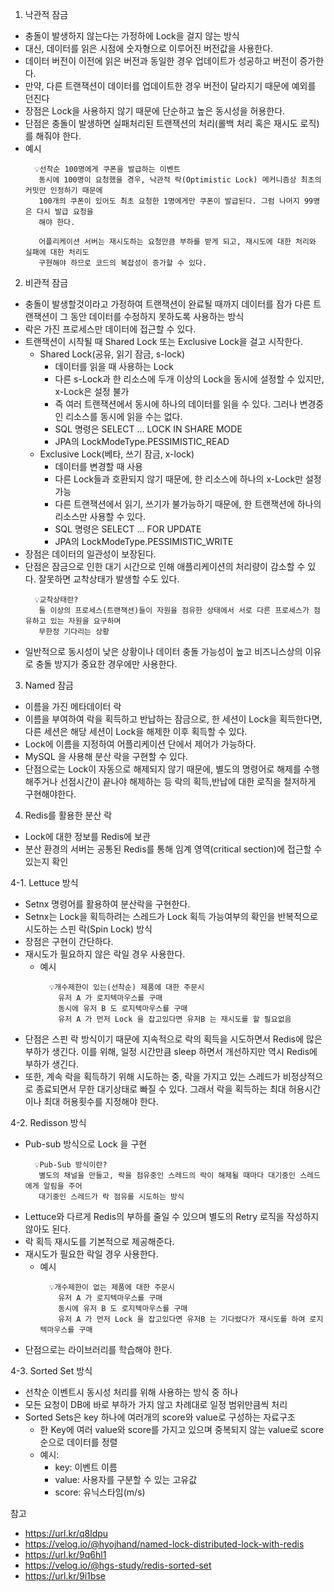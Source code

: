 1. 낙관적 잠금
- 충돌이 발생하지 않는다는 가정하에 Lock을 걸지 않는 방식
- 대신, 데이터를 읽은 시점에 숫자형으로 이루어진 버전값을 사용한다.
- 데이터 버전이 이전에 읽은 버전과 동일한 경우 업데이트가 성공하고 버전이 증가한다.
- 만약, 다른 트랜잭션이 데이터를 업데이트한 경우 버전이 달라지기 때문에 예외를 던진다
- 장점은 Lock을 사용하지 않기 때문에 단순하고 높은 동시성을 허용한다.
- 단점은 충돌이 발생하면 실패처리된 트랜잭션의 처리(롤백 처리 혹은 재시도 로직)를 해줘야 한다.
- 예시
  ```
    💡선착순 100명에게 쿠폰을 발급하는 이벤트
     동시에 100명이 요청했을 경우, 낙관적 락(Optimistic Lock) 메커니즘상 최초의 커밋만 인정하기 때문에 
     100개의 쿠폰이 있어도 최초 요청한 1명에게만 쿠폰이 발급된다. 그럼 나머지 99명은 다시 발급 요청을
     해야 한다. 
  
     어플리케이션 서버는 재시도하는 요청만큼 부하를 받게 되고, 재시도에 대한 처리와 실패에 대한 처리도 
     구현해야 하므로 코드의 복잡성이 증가할 수 있다.
  ```

2. 비관적 잠금
- 충돌이 발생할것이라고 가정하여 트랜잭션이 완료될 때까지 데이터를 잠가 다른 트랜잭션이 그 동안
  데이터를 수정하지 못하도록 사용하는 방식
- 락은 가진 프로세스만 데이터에 접근할 수 있다.
- 트랜잭션이 시작될 때 Shared Lock 또는 Exclusive Lock을 걸고 시작한다.
  - Shared Lock(공유, 읽기 잠금, s-lock)
    - 데이터를 읽을 때 사용하는 Lock
    - 다른 s-Lock과 한 리소스에 두개 이상의 Lock을 동시에 설정할 수 있지만, x-Lock은 설정 불가
    - 즉 여러 트랜잭션에서 동시에 하나의 데이터를 읽을 수 있다. 그러나 변경중인 리소스를 동시에 읽을 수는 없다.
    - SQL 명령은 SELECT ... LOCK IN SHARE MODE
    - JPA의 LockModeType.PESSIMISTIC_READ
  - Exclusive Lock(베타, 쓰기 잠금, x-lock)
    - 데이터를 변경할 때 사용
    - 다른 Lock들과 호환되지 않기 때문에, 한 리소스에 하나의 x-Lock만 설정 가능
    - 다른 트랜잭션에서 읽기, 쓰기가 불가능하기 때문에, 한 트랜잭션에 하나의 리소스만 사용할 수 있다.
    - SQL 명령은 SELECT ... FOR UPDATE
    - JPA의 LockModeType.PESSIMISTIC_WRITE
- 장점은 데이터의 일관성이 보장된다.
- 단점은 잠금으로 인한 대기 시간으로 인해 애플리케이션의 처리량이 감소할 수 있다. 잘못하면 교착상태가
  발생할 수도 있다. 
  ```
    💡교착상태란?
     둘 이상의 프로세스(트랜잭션)들이 자원을 점유한 상태에서 서로 다른 프로세스가 점유하고 있는 자원을 요구하며
     무한정 기다리는 상황
  ```
- 일반적으로 동시성이 낮은 상황이나 데이터 충돌 가능성이 높고 비즈니스상의 이유로 충돌 방지가 중요한
  경우에만 사용한다.

3. Named 잠금
- 이름을 가진 메타데이터 락
- 이름을 부여하여 락을 획득하고 반납하는 잠금으로, 한 세션이 Lock을 획득한다면, 다른 세션은 해당 
  세션이 Lock을 해제한 이후 획득할 수 있다. 
- Lock에 이름을 지정하여 어플리케이션 단에서 제어가 가능하다.
- MySQL 을 사용해 분산 락을 구현할 수 있다.
- 단점으로는 Lock이 자동으로 해제되지 않기 때문에, 별도의 명령어로 해제를 수행해주거나 선점시간이 
  끝나야 해제하는 등 락의 획득,반납에 대한 로직을 철저하게 구현해야한다.

4. Redis를 활용한 분산 락
- Lock에 대한 정보를 Redis에 보관
- 분산 환경의 서버는 공통된 Redis를 통해 임계 영역(critical section)에 접근할 수 있는지 확인

4-1. Lettuce 방식
- Setnx 명령어를 활용하여 분산락을 구현한다.
- Setnx는 Lock을 획득하려는 스레드가 Lock 획득 가능여부의 확인을 반복적으로 시도하는 스핀 락(Spin Lock) 방식
- 장점은 구현이 간단하다. 
- 재시도가 필요하지 않은 락일 경우 사용한다.
  - 예시
    ```
      💡개수제한이 있는(선착순) 제품에 대한 주문시
        유저 A 가 로지텍마우스를 구매
        동시에 유저 B 도 로지텍마우스를 구매
        유저 A 가 먼저 Lock 을 잡고있다면 유저B 는 재시도를 할 필요없음
    ```
- 단점은 스핀 락 방식이기 때문에 지속적으로 락의 획득을 시도하면서 Redis에 많은 부하가 생긴다.
  이를 위해, 일정 시간만큼 sleep 하면서 개선하지만 역시 Redis에 부하가 생긴다.
- 또한, 계속 락을 획득하기 위해 시도하는 중, 락을 가지고 있는 스레드가 비정상적으로 종료되면서 
  무한 대기상태로 빠질 수 있다. 그래서 락을 획득하는 최대 허용시간이나 최대 허용횟수를 지정해야 한다.

4-2. Redisson 방식
- Pub-sub 방식으로 Lock 을 구현
  ```
    💡Pub-Sub 방식이란?
     별도의 채널을 만들고, 락을 점유중인 스레드의 락이 해제될 때마다 대기중인 스레드에게 알림을 주어 
     대기중인 스레드가 락 점유를 시도하는 방식
  ```
- Lettuce와 다르게 Redis의 부하를 줄일 수 있으며 별도의 Retry 로직을 작성하지 않아도 된다.
- 락 획득 재시도를 기본적으로 제공해준다.
- 재시도가 필요한 락일 경우 사용한다.
  - 예시
    ```
      💡개수제한이 없는 제품에 대한 주문시
        유저 A 가 로지텍마우스를 구매
        동시에 유저 B 도 로지텍마우스를 구매
        유저 A 가 먼저 Lock 을 잡고있다면 유저B 는 기다렸다가 재시도를 하여 로지텍마우스를 구매
    ```
- 단점으로는 라이브러리를 학습해야 한다.

4-3. Sorted Set 방식
- 선착순 이벤트시 동시성 처리를 위해 사용하는 방식 중 하나
- 모든 요청이 DB에 바로 부하가 가지 않고 차례대로 일정 범위만큼씩 처리
- Sorted Sets은 key 하나에 여러개의 score와 value로 구성하는 자료구조
  - 한 Key에 여러 value와 score를 가지고 있으며 중복되지 않는 value로 score순으로 데이터를 정렬
  - 예시:
    - key: 이벤트 이름
    - value: 사용자를 구분할 수 있는 고유값
    - score: 유닉스타임(m/s)

참고
- https://url.kr/q8ldpu
- https://velog.io/@hyojhand/named-lock-distributed-lock-with-redis
- https://url.kr/9q6hl1
- https://velog.io/@hgs-study/redis-sorted-set
- https://url.kr/9i1bse